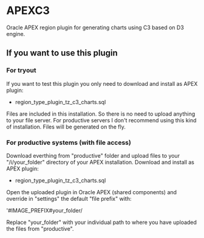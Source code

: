 # APEXC3

Oracle APEX region plugin for generating charts using C3 based on D3 engine.

## If you want to use this plugin
### For tryout
If you want to test this plugin you only need to download and install as APEX plugin:

- region_type_plugin_tz_c3_charts.sql

Files are included in this installation. So there is no need to upload anything to your file server. For productive servers I don't recommend using this kind of installation. Files will be generated on the fly.

### For productive systems (with file access)
Download everthing from "productive" folder and upload files to your "/i/your_folder" directory of your APEX installation.
Download and install as APEX plugin:

- region_type_plugin_tz_c3_charts.sql

Open the uploaded plugin in Oracle APEX (shared components) and override in "settings" the default "file prefix" with:

'#IMAGE_PREFIX#your_folder/

Replace "your_folder" with your individual path to where you have uploaded the files from "productive".
